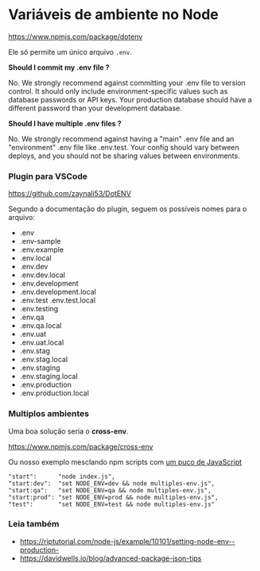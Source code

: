 # Variáveis de ambiente no Node

https://www.npmjs.com/package/dotenv

Ele só permite um único arquivo `.env`.

__Should I commit my .env file ?__

No. We strongly recommend against committing your .env file to version control. It should only include environment-specific values such as database passwords or API keys. Your production database should have a different password than your development database.

__Should I have multiple .env files ?__

No. We strongly recommend against having a "main" .env file and an "environment" .env file like .env.test. Your config should vary between deploys, and you should not be sharing values between environments.


### Plugin para VSCode

https://github.com/zaynali53/DotENV


Segundo a documentação do plugin, seguem os possíveis nomes para o arquivo:

+ .env 
+ .env-sample 
+ .env.example 
+ .env.local 
+ .env.dev 
+ .env.dev.local 
+ .env.development 
+ .env.development.local 
+ .env.test .env.test.local 
+ .env.testing 
+ .env.qa 
+ .env.qa.local 
+ .env.uat 
+ .env.uat.local 
+ .env.stag 
+ .env.stag.local 
+ .env.staging 
+ .env.staging.local 
+ .env.production 
+ .env.production.local



### Multiplos ambientes

Uma boa solução seria o __cross-env__.

https://www.npmjs.com/package/cross-env

Ou nosso exemplo mesclando npm scripts com [um puco de JavaScript](multiples-env.js)

    "start":      "node index.js",
    "start:dev":  "set NODE_ENV=dev && node multiples-env.js",
    "start:qa":   "set NODE_ENV=qa && node multiples-env.js",
    "start:prod": "set NODE_ENV=prod && node multiples-env.js",
    "test":       "set NODE_ENV=test && node multiples-env.js"


### Leia também

- https://riptutorial.com/node-js/example/10101/setting-node-env--production-
- https://davidwells.io/blog/advanced-package-json-tips
